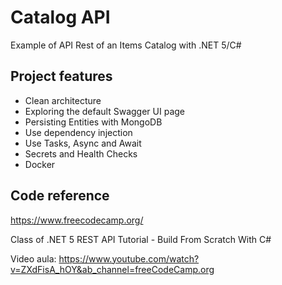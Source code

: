# Catalog API

Example of API Rest of an Items Catalog with .NET 5/C#

## Project features

- Clean architecture
- Exploring the default Swagger UI page
- Persisting Entities with MongoDB
- Use dependency injection
- Use Tasks, Async and Await
- Secrets and Health Checks
- Docker

## Code reference

https://www.freecodecamp.org/

Class of .NET 5 REST API Tutorial - Build From Scratch With C#

Video aula: https://www.youtube.com/watch?v=ZXdFisA_hOY&ab_channel=freeCodeCamp.org
